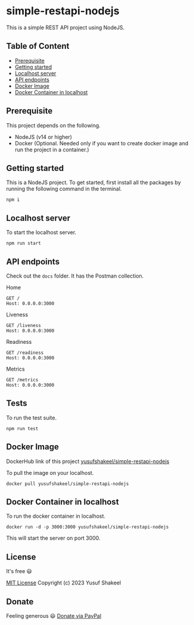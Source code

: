 # simple-restapi-nodejs
This is a simple REST API project using NodeJS.

## Table of Content
* [Prerequisite](#prerequisite)
* [Getting started](#getting-started)
* [Localhost server](#localhost-server)
* [API endpoints](#api-endpoints)
* [Docker Image](#docker-image)
* [Docker Container in localhost](#docker-container-in-localhost)

## Prerequisite

This project depends on the following.

* NodeJS (v14 or higher)
* Docker (Optional. Needed only if you want to create docker image and run the project in a container.)

## Getting started

This is a NodeJS project. To get started, first install all the packages by running the following command in the terminal.

```shell
npm i
```

## Localhost server

To start the localhost server.

```shell
npm run start
```

## API endpoints

Check out the `docs` folder. It has the Postman collection.

Home
```
GET /
Host: 0.0.0.0:3000
```

Liveness
```
GET /liveness
Host: 0.0.0.0:3000
```

Readiness
```
GET /readiness
Host: 0.0.0.0:3000
```

Metrics
```
GET /metrics
Host: 0.0.0.0:3000
```

## Tests

To run the test suite.

```shell
npm run test
```

## Docker Image

DockerHub link of this project [yusufshakeel/simple-restapi-nodejs](https://hub.docker.com/r/yusufshakeel/simple-restapi-nodejs)

To pull the image on your localhost.

```shell
docker pull yusufshakeel/simple-restapi-nodejs
```

## Docker Container in localhost

To run the docker container in localhost.

```shell
docker run -d -p 3000:3000 yusufshakeel/simple-restapi-nodejs
```

This will start the server on port 3000.

## License

It's free :smiley:

[MIT License](https://github.com/yusufshakeel/simple-restapi-nodejs/blob/main/LICENSE) Copyright (c) 2023 Yusuf Shakeel

## Donate

Feeling generous :smiley: [Donate via PayPal](https://www.paypal.me/yusufshakeel)